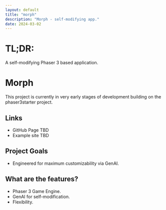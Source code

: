 ```yaml
---
layout: default
title: "morph"
description: "Morph - self-modifying app."
date: 2024-03-02
---
```


# TL;DR:
A self-modifying Phaser 3 based application.

# Morph
This project is currently in very early stages of development building on the phaser3starter project.

## Links
- GitHub Page TBD
- Example site TBD

## Project Goals
- Engineered for maximum customizability via GenAI.

## What are the features?
- Phaser 3 Game Engine.
- GenAI for self-modification.
- Flexibility.
